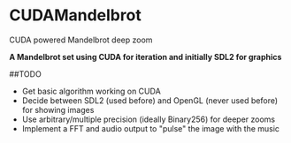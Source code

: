CUDAMandelbrot
==============

CUDA powered Mandelbrot deep zoom

**A Mandelbrot set using CUDA for iteration and initially SDL2 for graphics**

##TODO
* Get basic algorithm working on CUDA
* Decide between SDL2 (used before) and OpenGL (never used before) for showing images
* Use arbitrary/multiple precision (ideally Binary256) for deeper zooms
* Implement a FFT and audio output to "pulse" the image with the music
